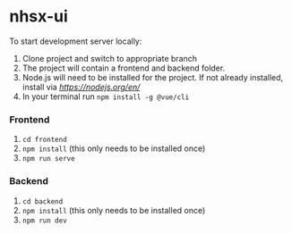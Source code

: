 # nhsx-ui

To start development server locally:
1. Clone project and switch to appropriate branch
2. The project will contain a frontend and backend folder.
3. Node.js will need to be installed for the project. If not already installed, install via *https://nodejs.org/en/*
4. In your terminal run `npm install -g @vue/cli`

### Frontend
1. `cd frontend` 
2. `npm install` (this only needs to be installed once)
3. `npm run serve`

### Backend
1. `cd backend`
2. `npm install` (this only needs to be installed once)
3. `npm run dev`

